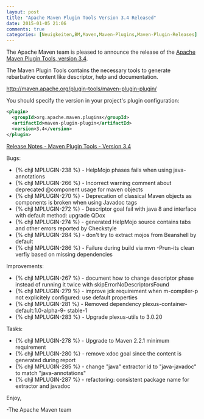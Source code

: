 ```yaml
---
layout: post
title: "Apache Maven Plugin Tools Version 3.4 Released"
date: 2015-01-05 21:06
comments: true
categories: [Neuigkeiten,BM,Maven,Maven-Plugins,Maven-Plugin-Releases]
---
```

The Apache Maven team is pleased to announce the release of the 
[Apache Maven Plugin Tools, version 3.4](http://maven.apache.org/plugin-tools/).

The Maven Plugin Tools contains the necessary tools to generate rebarbative 
content like descriptor, help and documentation.

http://maven.apache.org/plugin-tools/maven-plugin-plugin/

You should specify the version in your project's plugin configuration:

``` xml
<plugin>
  <groupId>org.apache.maven.plugins</groupId>
  <artifactId>maven-plugin-plugin</artifactId>
  <version>3.4</version>
</plugin>
```

<!-- more -->

[Release Notes - Maven Plugin Tools - Version 3.4](http://jira.codehaus.org/secure/ReleaseNote.jspa?projectId=11139&version=20381)

Bugs:

 * {% chjl MPLUGIN-238 %} - HelpMojo phases fails when using java-annotations
 * {% chjl MPLUGIN-266 %} - Incorrect warning comment about deprecated @component usage for maven objects
 * {% chjl MPLUGIN-270 %} - Deprecation of classical Maven objects as components is broken when using Javadoc tags
 * {% chjl MPLUGIN-272 %} - Descriptor goal fail with java 8 and interface with default method: upgrade QDox
 * {% chjl MPLUGIN-274 %} - generated HelpMojo source contains tabs and other errors reported by Checkstyle
 * {% chjl MPLUGIN-284 %} - don't try to extract mojos from Beanshell by default
 * {% chjl MPLUGIN-286 %} - Failure during build via mvn -Prun-its clean verfiy based on missing dependencies

Improvements:

 * {% chjl MPLUGIN-267 %} - document how to change descriptor phase instead of running it twice with skipErrorNoDescriptorsFound
 * {% chjl MPLUGIN-279 %} - improve jdk requirement when m-compiler-p not explicitely configured: use default properties
 * {% chjl MPLUGIN-281 %} - Removed dependency plexus-container-default:1.0-alpha-9- stable-1
 * {% chjl MPLUGIN-283 %} - Upgrade plexus-utils to 3.0.20

Tasks:

 * {% chjl MPLUGIN-278 %} - Upgrade to Maven 2.2.1 minimum requirement
 * {% chjl MPLUGIN-280 %} - remove xdoc goal since the content is generated during report
 * {% chjl MPLUGIN-285 %} - change "java" extractor id to "java-javadoc" to match "java-annotations"
 * {% chjl MPLUGIN-287 %} - refactoring: consistent package name for extractor and javadoc

Enjoy,

-The Apache Maven team

